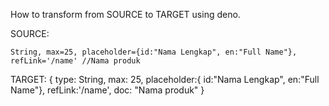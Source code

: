 How to transform from SOURCE to TARGET using deno.

SOURCE:
```
String, max=25, placeholder={id:"Nama Lengkap", en:"Full Name"}, refLink='/name' //Nama produk
```
TARGET:
{
    type: String,
    max: 25,
    placeholder:{
        id:"Nama Lengkap", 
    en:"Full Name"},
    refLink:'/name',
    doc: "Nama produk"
}
